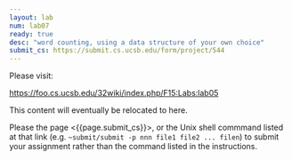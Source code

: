 ```yaml
---
layout: lab
num: lab07
ready: true
desc: "word counting, using a data structure of your own choice"
submit_cs: https://submit.cs.ucsb.edu/form/project/544
---
```


Please visit:

<https://foo.cs.ucsb.edu/32wiki/index.php/F15:Labs:lab05>

This content will eventually be relocated to here.

Please the page <{{page.submit_cs}}>, or the Unix shell commmand listed at that
link (e.g. `~submit/submit -p nnn file1 file2 ... filen`) to
submit your assignment rather than the command listed in the instructions. 
